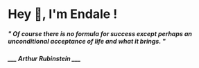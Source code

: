 <h1 title="head"> Hey 👋, I'm Endale !</h1>

**<h5><i>" Of course there is no formula for success except perhaps an unconditional acceptance of life and what it brings. "</i></h5>**

*<b>___ Arthur Rubinstein ___</b>*

